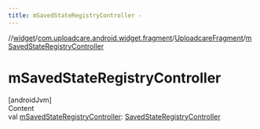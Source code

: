 ```yaml
---
title: mSavedStateRegistryController -
---
```

//[widget](../../index.md)/[com.uploadcare.android.widget.fragment](../index.md)/[UploadcareFragment](index.md)/[mSavedStateRegistryController](m-saved-state-registry-controller.md)



# mSavedStateRegistryController  
[androidJvm]  
Content  
val [mSavedStateRegistryController](m-saved-state-registry-controller.md): [SavedStateRegistryController](https://developer.android.com/reference/kotlin/androidx/savedstate/SavedStateRegistryController.html)  




